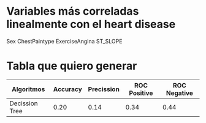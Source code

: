 # Variables más correladas linealmente con el heart disease

Sex
ChestPaintype
ExerciseAngina
ST_SLOPE

# Tabla que quiero generar

| Algoritmos     | Accuracy | Precission | ROC Positive | ROC Negative |
| ---            | ---      | ---        | ---          | ---          |
| Decission Tree | 0.20     | 0.14       | 0.34         | 0.44         |
